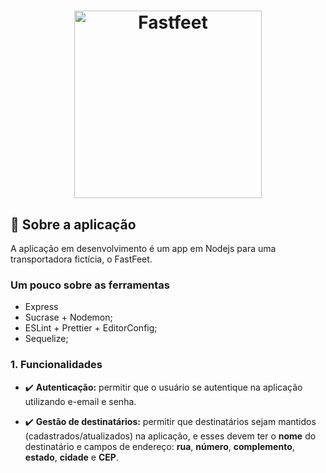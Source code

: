 <h1 align="center">
  <img alt="Fastfeet" title="Fastfeet" src="https://raw.githubusercontent.com/Rocketseat/bootcamp-gostack-desafio-02/master/.github/logo.png" width="300px" />
</h1>


## :rocket: Sobre a aplicação

A aplicação em desenvolvimento é um app em Nodejs para uma transportadora fictícia, o FastFeet.

### **Um pouco sobre as ferramentas**

- Express
- Sucrase + Nodemon;
- ESLint + Prettier + EditorConfig;
- Sequelize;

### 1. **Funcionalidades**

- :heavy_check_mark: **Autenticação:** permitir que o usuário se autentique na aplicação utilizando e-email e senha.

- :heavy_check_mark: **Gestão de destinatários:** permitir que destinatários sejam mantidos (cadastrados/atualizados) na aplicação, e esses devem ter o **nome** do destinatário e campos de endereço: **rua**, **número**, **complemento**, **estado**, **cidade** e **CEP**.

